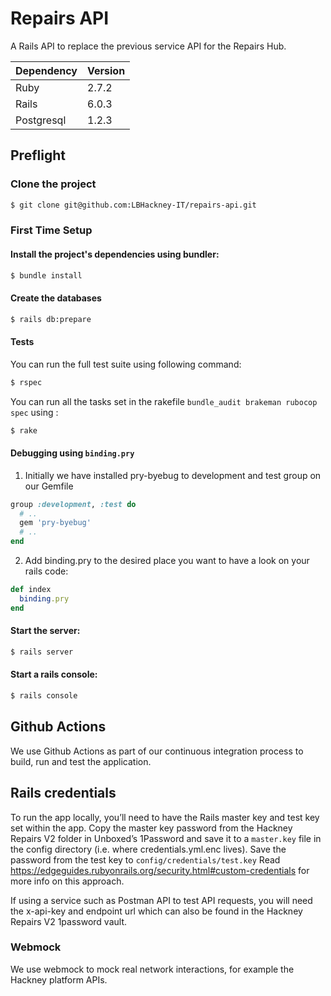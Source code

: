 # Repairs API

A Rails API to replace the previous service API for the Repairs Hub.

| Dependency | Version |
| ---------- | ------- |
| Ruby       | 2.7.2   |
| Rails      | 6.0.3   |
| Postgresql | 1.2.3   |

## Preflight

### Clone the project

```sh
$ git clone git@github.com:LBHackney-IT/repairs-api.git
```

### First Time Setup

#### Install the project's dependencies using bundler:

```sh
$ bundle install
```

#### Create the databases

```sh
$ rails db:prepare
```

#### Tests

You can run the full test suite using following command:

```sh
$ rspec
```

You can run all the tasks set in the rakefile `bundle_audit brakeman rubocop spec` using :

```sh
$ rake
```

#### Debugging using `binding.pry`

1. Initially we have installed pry-byebug to development and test group on our Gemfile

```ruby
group :development, :test do
  # ..
  gem 'pry-byebug'
  # ..
end
```

2. Add binding.pry to the desired place you want to have a look on your rails code:

```ruby
def index
  binding.pry
end
```

#### Start the server:

```sh
$ rails server
```

#### Start a rails console:

```sh
$ rails console
```

## Github Actions

We use Github Actions as part of our continuous integration process to build, run and test the application.

## Rails credentials

To run the app locally, you’ll need to have the Rails master key and test key set within the app. Copy the master key password from the Hackney Repairs V2 folder in Unboxed’s 1Password and save it to a `master.key` file in the config directory (i.e. where credentials.yml.enc lives). Save the password from the test key to `config/credentials/test.key` Read https://edgeguides.rubyonrails.org/security.html#custom-credentials for more info on this approach.

If using a service such as Postman API to test API requests, you will need the x-api-key and endpoint url which can also be found in the Hackney Repairs V2 1password vault.

### Webmock

We use webmock to mock real network interactions, for example the Hackney platform APIs.
